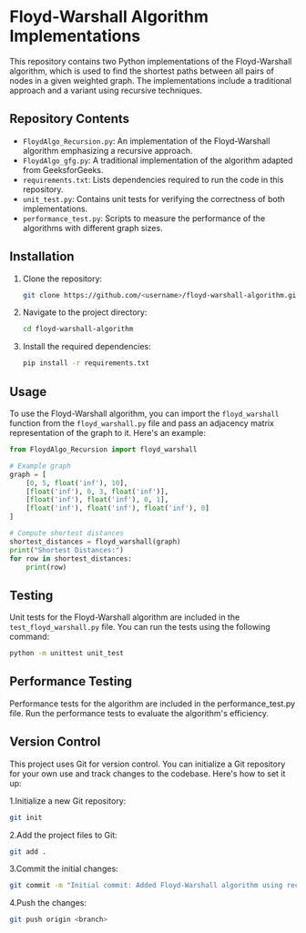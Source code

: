 # Floyd-Warshall Algorithm Implementations

This repository contains two Python implementations of the Floyd-Warshall algorithm, which is used to find the shortest paths between all pairs of nodes in a given weighted graph. The implementations include a traditional approach and a variant using recursive techniques.

## Repository Contents

- `FloydAlgo_Recursion.py`: An implementation of the Floyd-Warshall algorithm emphasizing a recursive approach.
- `FloydAlgo_gfg.py`: A traditional implementation of the algorithm adapted from GeeksforGeeks.
- `requirements.txt`: Lists dependencies required to run the code in this repository.
- `unit_test.py`: Contains unit tests for verifying the correctness of both implementations.
- `performance_test.py`: Scripts to measure the performance of the algorithms with different graph sizes.

## Installation

1. Clone the repository:
   ```bash
   git clone https://github.com/<username>/floyd-warshall-algorithm.git
   ```

2. Navigate to the project directory:
   ```bash
   cd floyd-warshall-algorithm
   ```
   
3. Install the required dependencies:
   ```bash
   pip install -r requirements.txt
   ```

## Usage

To use the Floyd-Warshall algorithm, you can import the `floyd_warshall` function from the `floyd_warshall.py` file and pass an adjacency matrix representation of the graph to it. Here's an example:

```python
from FloydAlgo_Recursion import floyd_warshall

# Example graph
graph = [
    [0, 5, float('inf'), 10],
    [float('inf'), 0, 3, float('inf')],
    [float('inf'), float('inf'), 0, 1],
    [float('inf'), float('inf'), float('inf'), 0]
]

# Compute shortest distances
shortest_distances = floyd_warshall(graph)
print("Shortest Distances:")
for row in shortest_distances:
    print(row)
```

## Testing

Unit tests for the Floyd-Warshall algorithm are included in the `test_floyd_warshall.py` file. You can run the tests using the following command:

```bash
python -m unittest unit_test
```

## Performance Testing
Performance tests for the algorithm are included in the performance_test.py file. Run the performance tests to evaluate the algorithm's efficiency.

## Version Control
This project uses Git for version control. You can initialize a Git repository for your own use and track changes to the codebase. Here's how to set it up:

1.Initialize a new Git repository:
```bash
git init
```
2.Add the project files to Git:
```bash
git add .
```
3.Commit the initial changes:
```bash
git commit -m "Initial commit: Added Floyd-Warshall algorithm using recursion implementation"
```
4.Push the changes:
```bash
git push origin <branch>
```
